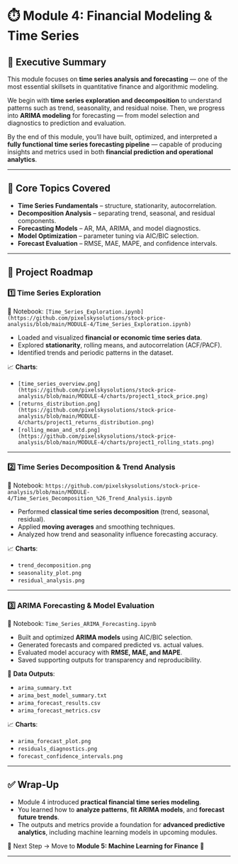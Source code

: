 # ⏱️ Module 4: Financial Modeling & Time Series  

## 📌 Executive Summary  
This module focuses on **time series analysis and forecasting** — one of the most essential skillsets in quantitative finance and algorithmic modeling.  

We begin with **time series exploration and decomposition** to understand patterns such as trend, seasonality, and residual noise. Then, we progress into **ARIMA modeling** for forecasting — from model selection and diagnostics to prediction and evaluation.  

By the end of this module, you’ll have built, optimized, and interpreted a **fully functional time series forecasting pipeline** — capable of producing insights and metrics used in both **financial prediction and operational analytics**.  

---

## 🔹 Core Topics Covered  
- **Time Series Fundamentals** – structure, stationarity, autocorrelation.  
- **Decomposition Analysis** – separating trend, seasonal, and residual components.  
- **Forecasting Models** – AR, MA, ARIMA, and model diagnostics.  
- **Model Optimization** – parameter tuning via AIC/BIC selection.  
- **Forecast Evaluation** – RMSE, MAE, MAPE, and confidence intervals.  

---

## 📂 Project Roadmap  

### 1️⃣ Time Series Exploration  
📓 Notebook: `[Time_Series_Exploration.ipynb](https://github.com/pixelskysolutions/stock-price-analysis/blob/main/MODULE-4/Time_Series_Exploration.ipynb)`  

- Loaded and visualized **financial or economic time series data**.  
- Explored **stationarity**, rolling means, and autocorrelation (ACF/PACF).  
- Identified trends and periodic patterns in the dataset.  

📈 **Charts**:  
- `[time_series_overview.png](https://github.com/pixelskysolutions/stock-price-analysis/blob/main/MODULE-4/charts/project1_stock_price.png)`  
- `[returns_distribution.png](https://github.com/pixelskysolutions/stock-price-analysis/blob/main/MODULE-4/charts/project1_returns_distribution.png)`  
- `[rolling_mean_and_std.png](https://github.com/pixelskysolutions/stock-price-analysis/blob/main/MODULE-4/charts/project1_rolling_stats.png)`  

---

### 2️⃣ Time Series Decomposition & Trend Analysis  
📓 Notebook: `https://github.com/pixelskysolutions/stock-price-analysis/blob/main/MODULE-4/Time_Series_Decomposition_%26_Trend_Analysis.ipynb`  

- Performed **classical time series decomposition** (trend, seasonal, residual).  
- Applied **moving averages** and smoothing techniques.  
- Analyzed how trend and seasonality influence forecasting accuracy.  

📈 **Charts**:  
- `trend_decomposition.png`  
- `seasonality_plot.png`  
- `residual_analysis.png`  

---

### 3️⃣ ARIMA Forecasting & Model Evaluation  
📓 Notebook: `Time_Series_ARIMA_Forecasting.ipynb`  

- Built and optimized **ARIMA models** using AIC/BIC selection.  
- Generated forecasts and compared predicted vs. actual values.  
- Evaluated model accuracy with **RMSE, MAE, and MAPE**.  
- Saved supporting outputs for transparency and reproducibility.  

📁 **Data Outputs**:  
- `arima_summary.txt`  
- `arima_best_model_summary.txt`  
- `arima_forecast_results.csv`  
- `arima_forecast_metrics.csv`  

📈 **Charts**:  
- `arima_forecast_plot.png`  
- `residuals_diagnostics.png`  
- `forecast_confidence_intervals.png`  

---

## ✅ Wrap-Up  
- Module 4 introduced **practical financial time series modeling**.  
- You learned how to **analyze patterns**, **fit ARIMA models**, and **forecast future trends**.  
- The outputs and metrics provide a foundation for **advanced predictive analytics**, including machine learning models in upcoming modules.  

📌 Next Step → Move to **Module 5: Machine Learning for Finance** 🤖  

---

